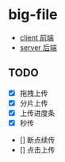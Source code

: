 # big-file

- [client 前端](./client/)
- [server 后端](./server/)

## TODO
- [x] 拖拽上传
- [x] 分片上传
- [x] 上传进度条
- [x] 秒传
- [] 断点续传
- [] 点击上传
